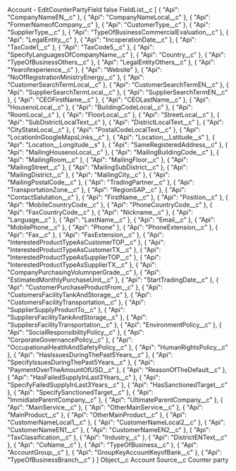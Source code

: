 <?xml version="1.0" encoding="UTF-8"?>
<CustomMetadata xmlns="http://soap.sforce.com/2006/04/metadata" xmlns:xsi="http://www.w3.org/2001/XMLSchema-instance" xmlns:xsd="http://www.w3.org/2001/XMLSchema">
    <label>Account - EditCounterPartyField</label>
    <protected>false</protected>
    <values>
        <field>FieldList__c</field>
        <value xsi:type="xsd:string">[
    {
        &quot;Api&quot;: &quot;CompanyNameEN__c&quot;
    },
    {
        &quot;Api&quot;: &quot;CompanyNameLocal__c&quot;
    },
    {
        &quot;Api&quot;: &quot;FormerNameofCompany__c&quot;
    },
    {
        &quot;Api&quot;: &quot;CustomerType__c&quot;
    },
    {
        &quot;Api&quot;: &quot;SupplierType__c&quot;
    },
    {
        &quot;Api&quot;: &quot;TypeOfBusinessCommercialEvaluation__c&quot;
    },
    {
        &quot;Api&quot;: &quot;LegalEntity__c&quot;
    },
    {
        &quot;Api&quot;: &quot;IncoperationDate__c&quot;
    },
    {
        &quot;Api&quot;: &quot;TaxCode1__c&quot;
    },
    {
        &quot;Api&quot;: &quot;TaxCode5__c&quot;
    },
    {
        &quot;Api&quot;: &quot;SpecifyLanguagesOfCompanyName__c&quot;
    },
    {
        &quot;Api&quot;: &quot;Country__c&quot;
    },
    {
        &quot;Api&quot;: &quot;TypeOfBusinessOthers__c&quot;
    },
    {
        &quot;Api&quot;: &quot;LegalEntityOthers__c&quot;
    },
    {
        &quot;Api&quot;: &quot;Yearofexperience__c&quot;
    },
    {
        &quot;Api&quot;: &quot;Website&quot;
    },
    {
        &quot;Api&quot;: &quot;NoOfRegistrationMinistryEnergy__c&quot;
    },
    {
        &quot;Api&quot;: &quot;CustomerSearchTermLocal__c&quot;
    },
    {
        &quot;Api&quot;: &quot;CustomerSearchTermEN__c&quot;
    },
    {
        &quot;Api&quot;: &quot;SupplierSearchTermLocal__c&quot;
    },
    {
        &quot;Api&quot;: &quot;SupplierSearchTermEN__c&quot;
    },
    {
        &quot;Api&quot;: &quot;CEOFirstName__c&quot;
    },
    {
        &quot;Api&quot;: &quot;CEOLastName__c&quot;
    },
    {
        &quot;Api&quot;: &quot;HousenoLocal__c&quot;
    },
    {
        &quot;Api&quot;: &quot;BuildingCodeLocal__c&quot;
    },
    {
        &quot;Api&quot;: &quot;RoomLocal__c&quot;
    },
    {
        &quot;Api&quot;: &quot;FloorLocal__c&quot;
    },
    {
        &quot;Api&quot;: &quot;StreetLocal__c&quot;
    },
    {
        &quot;Api&quot;: &quot;SubDistrictLocalText__c&quot;
    },
    {
        &quot;Api&quot;: &quot;DistrictLocalText__c&quot;
    },
    {
        &quot;Api&quot;: &quot;CityStateLocal__c&quot;
    },
    {
        &quot;Api&quot;: &quot;PostalCodeLocalText__c&quot;
    },
    {
        &quot;Api&quot;: &quot;LocationInGoogleMapsLinks__c&quot;
    },
    {
        &quot;Api&quot;: &quot;Location__Latitude__s&quot;
    },
    {
        &quot;Api&quot;: &quot;Location__Longitude__s&quot;
    },
    {
        &quot;Api&quot;: &quot;SameRegisteredAddress__c&quot;
    },
    {
        &quot;Api&quot;: &quot;MailingHousenoLocal__c&quot;
    },
    {
        &quot;Api&quot;: &quot;MailingBuildingCode__c&quot;
    },
    {
        &quot;Api&quot;: &quot;MailingRoom__c&quot;
    },
    {
        &quot;Api&quot;: &quot;MailingFloor__c&quot;
    },
    {
        &quot;Api&quot;: &quot;MailingStreet__c&quot;
    },
    {
        &quot;Api&quot;: &quot;MailingSubDistrict__c&quot;
    },
    {
        &quot;Api&quot;: &quot;MailingDistrict__c&quot;
    },
    {
        &quot;Api&quot;: &quot;MailingCity__c&quot;
    },
    {
        &quot;Api&quot;: &quot;MailingPostalCode__c&quot;
    },
    {
        &quot;Api&quot;: &quot;TradingPartner__c&quot;
    },
    {
        &quot;Api&quot;: &quot;TransportationZone__c&quot;
    },
    {
        &quot;Api&quot;: &quot;RegionSAP__c&quot;
    },
    {
        &quot;Api&quot;: &quot;ContactSalutation__c&quot;
    },
    {
        &quot;Api&quot;: &quot;FirstName__c&quot;
    },
    {
        &quot;Api&quot;: &quot;Position__c&quot;
    },
    {
        &quot;Api&quot;: &quot;MobileCountryCode__c&quot;
    },
    {
        &quot;Api&quot;: &quot;PhoneCountryCode__c&quot;
    },
    {
        &quot;Api&quot;: &quot;FaxCountryCode__c&quot;
    },
    {
        &quot;Api&quot;: &quot;Nickname__c&quot;
    },
    {
        &quot;Api&quot;: &quot;Language__c&quot;
    },
    {
        &quot;Api&quot;: &quot;LastName__c&quot;
    },
    {
        &quot;Api&quot;: &quot;Email__c&quot;
    },
    {
        &quot;Api&quot;: &quot;MobilePhone__c&quot;
    },
    {
        &quot;Api&quot;: &quot;Phone&quot;
    },
    {
        &quot;Api&quot;: &quot;PhoneExtension__c&quot;
    },
    {
        &quot;Api&quot;: &quot;Fax__c&quot;
    },
    {
        &quot;Api&quot;: &quot;FaxExtension__c&quot;
    },
    {
        &quot;Api&quot;: &quot;InterestedProductTypeAsCustomerTOP__c&quot;
    },
    {
        &quot;Api&quot;: &quot;InterestedProductTypeAsCustomerTX__c&quot;
    },
    {
        &quot;Api&quot;: &quot;InterestedProductTypeAsSupplierTOP__c&quot;
    },
    {
        &quot;Api&quot;: &quot;InterestedProductTypeAsSupplierTX__c&quot;
    },
    {
        &quot;Api&quot;: &quot;CompanyPurchasingVolumnperGrade__c&quot;
    },
    {
        &quot;Api&quot;: &quot;EstimatedMonthlyPurchaseUnit__c&quot;
    },
    {
        &quot;Api&quot;: &quot;StartTradingDate__c&quot;
    },
    {
        &quot;Api&quot;: &quot;CustomerPurchaseProductFrom__c&quot;
    },
    {
        &quot;Api&quot;: &quot;CustomersFacilityTankAndStorage__c&quot;
    },
    {
        &quot;Api&quot;: &quot;CustomersFacilityTransportation__c&quot;
    },
    {
        &quot;Api&quot;: &quot;SupplierSupplyProductTo__c&quot;
    },
    {
        &quot;Api&quot;: &quot;SuppliersFacilityTankAndStorage__c&quot;
    },
    {
        &quot;Api&quot;: &quot;SuppliersFacilityTransportation__c&quot;
    },
    {
        &quot;Api&quot;: &quot;EnvironmentPolicy__c&quot;
    },
    {
        &quot;Api&quot;: &quot;SocialResponsibilityPolicy__c&quot;
    },
    {
        &quot;Api&quot;: &quot;CorporateGovernancePolicy__c&quot;
    },
    {
        &quot;Api&quot;: &quot;OccupationalHealthAndSafetyPolicy__c&quot;
    },
    {
        &quot;Api&quot;: &quot;HumanRightsPolicy__c&quot;
    },
    {
        &quot;Api&quot;: &quot;HasIssuesDuringThePast5Years__c&quot;
    },
    {
        &quot;Api&quot;: &quot;SpecifyIssuesDuringThePast5Years__c&quot;
    },
    {
        &quot;Api&quot;: &quot;PaymentOverTheAmountOfUSD__c&quot;
    },
    {
        &quot;Api&quot;: &quot;ReasonOfTheDefault__c&quot;
    },
    {
        &quot;Api&quot;: &quot;HasFailedSupplyInLast3Years__c&quot;
    },
    {
        &quot;Api&quot;: &quot;SpecifyFailedSupplyInLast3Years__c&quot;
    },
    {
        &quot;Api&quot;: &quot;HasSanctionedTarget__c&quot;
    },
    {
        &quot;Api&quot;: &quot;SpecifySanctionedTarget__c&quot;
    },
    {
        &quot;Api&quot;: &quot;ImmidiateParentCompany__c&quot;
    },
    {
        &quot;Api&quot;: &quot;UltimateParentCompany__c&quot;
    },
    {
        &quot;Api&quot;: &quot;MainService__c&quot;
    },
    {
        &quot;Api&quot;: &quot;OtherMainService__c&quot;
    },
    {
        &quot;Api&quot;: &quot;MainProduct__c&quot;
    },
    {
        &quot;Api&quot;: &quot;OtherMainProduct__c&quot;
    },
    {
        &quot;Api&quot;: &quot;CustomerNameLocal1__c&quot;
    },
    {
        &quot;Api&quot;: &quot;CustomerNameLocal2__c&quot;
    },
    {
        &quot;Api&quot;: &quot;CustomerNameEN1__c&quot;
    },
    {
        &quot;Api&quot;: &quot;CustomerNameEN2__c&quot;
    },
    {
        &quot;Api&quot;: &quot;TaxClassification__c&quot;
    },
    {
        &quot;Api&quot;: &quot;Industry__c&quot;
    },
    {
        &quot;Api&quot;: &quot;DistrictENText__c&quot;
    },
    {
        &quot;Api&quot;: &quot;CoName__c&quot;
    },
    {
        &quot;Api&quot;: &quot;TypeOfBusiness__c&quot;
    },
    {
        &quot;Api&quot;: &quot;AccountGroup__c&quot;
    },
    {
        &quot;Api&quot;: &quot;GroupKeyAccountKeyofBank__c&quot;
    },
    {
        &quot;Api&quot;: &quot;TypeOfBusinessBranch__c&quot;
    }
]</value>
    </values>
    <values>
        <field>Object__c</field>
        <value xsi:type="xsd:string">Account</value>
    </values>
    <values>
        <field>Source__c</field>
        <value xsi:type="xsd:string">Counter party</value>
    </values>
</CustomMetadata>
